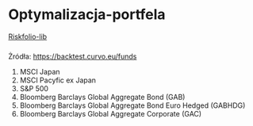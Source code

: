 # Optymalizacja-portfela

[Riskfolio-lib](https://riskfolio-lib.readthedocs.io/en/latest/index.html)

###
Żródła:
https://backtest.curvo.eu/funds

1. MSCI Japan
2. MSCI Pacyfic ex Japan
3. S&P 500
4. Bloomberg Barclays Global Aggregate Bond (GAB)
5. Bloomberg Barclays Global Aggregate Bond Euro Hedged (GABHDG)
6. Bloomberg Barclays Global Aggregate Corporate (GAC)
